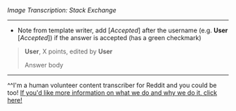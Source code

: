 *Image Transcription: Stack Exchange*

---

- Note from template writer, add [*Accepted*] after the username (e.g. **User** [*Accepted*]) if the answer is accepted (has a green checkmark)

> **User**, X points, edited by **User**
>
> Answer body

---

^^I'm&#32;a&#32;human&#32;volunteer&#32;content&#32;transcriber&#32;for&#32;Reddit&#32;and&#32;you&#32;could&#32;be&#32;too!&#32;[If&#32;you'd&#32;like&#32;more&#32;information&#32;on&#32;what&#32;we&#32;do&#32;and&#32;why&#32;we&#32;do&#32;it,&#32;click&#32;here!](https://www.reddit.com/r/TranscribersOfReddit/wiki/index)
